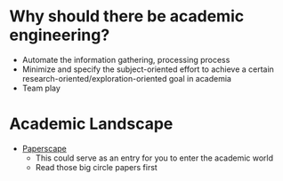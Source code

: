 # Why should there be academic engineering?
- Automate the information gathering, processing process
- Minimize and specify the subject-oriented effort to achieve a certain research-oriented/exploration-oriented goal in academia
- Team play


# Academic Landscape
- [Paperscape](https://paperscape.org/)
  - This could serve as an entry for you to enter the academic world
  - Read those big circle papers first